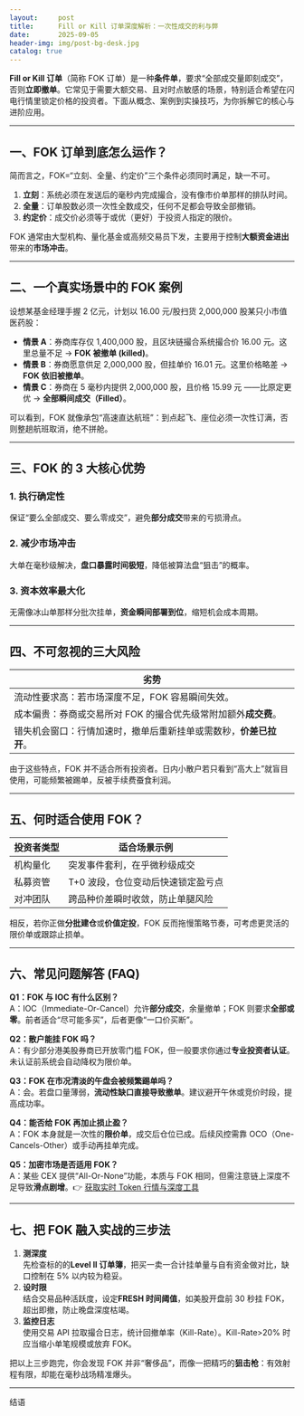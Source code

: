 ```yaml
---
layout:     post
title:      Fill or Kill 订单深度解析：一次性成交的利与弊
date:       2025-09-05
header-img: img/post-bg-desk.jpg
catalog: true
---
```


**Fill or Kill 订单**（简称 FOK 订单）是一种**条件单**，要求“全部成交量即刻成交”，否则**立即撤单**。它常见于需要大额交易、且对时点敏感的场景，特别适合希望在闪电行情里锁定价格的投资者。下面从概念、案例到实操技巧，为你拆解它的核心与进阶应用。

---

## 一、FOK 订单到底怎么运作？

简而言之，FOK=“立刻、全量、约定价”三个条件必须同时满足，缺一不可。

1. **立刻**：系统必须在发送后的毫秒内完成撮合，没有像市价单那样的排队时间。
2. **全量**：订单股数必须一次性全数成交，任何不足都会导致全部撤销。
3. **约定价**：成交价必须等于或优（更好）于投资人指定的限价。

FOK 通常由大型机构、量化基金或高频交易员下发，主要用于控制**大额资金进出**带来的**市场冲击**。

---

## 二、一个真实场景中的 FOK 案例

设想某基金经理手握 2 亿元，计划以 16.00 元/股扫货 2,000,000 股某只小市值医药股：

*   **情景 A**：券商库存仅 1,400,000 股，且区块链撮合系统撮合价 16.00 元。这里总量不足 → **FOK 被撤单 (killed)**。
*   **情景 B**：券商愿意供足 2,000,000 股，但挂单价 16.01 元。这里价格略差 → **FOK 依旧被撤单**。
*   **情景 C**：券商在 5 毫秒内提供 2,000,000 股，且价格 15.99 元 ——比原定更优 → **全部瞬间成交（Filled）**。

可以看到，FOK 就像承包“高速直达航班”：到点起飞、座位必须一次性订满，否则整趟航班取消，绝不拼舱。

---

## 三、FOK 的 3 大核心优势

### 1. 执行确定性  
保证“要么全部成交、要么零成交”，避免**部分成交**带来的亏损滑点。

### 2. 减少市场冲击  
大单在毫秒级解决，**盘口暴露时间极短**，降低被算法盘“狙击”的概率。

### 3. 资本效率最大化  
无需像冰山单那样分批次挂单，**资金瞬间部署到位**，缩短机会成本周期。

---

## 四、不可忽视的三大风险

| 劣势  
|-----------------------  
| 流动性要求高：若市场深度不足，FOK 容易瞬间失效。  
| 成本偏贵：券商或交易所对 FOK 的撮合优先级常附加额外**成交费**。  
| 错失机会窗口：行情加速时，撤单后重新挂单或需数秒，**价差已拉开**。

由于这些特点，FOK 并不适合所有投资者。日内小散户若只看到“高大上”就盲目使用，可能频繁被踢单，反被手续费蚕食利润。

---

## 五、何时适合使用 FOK？

| 投资者类型 | 适合场景示例 |
|------------|-------------|
| 机构量化 | 突发事件套利，在乎微秒级成交 |
| 私募资管 | T+0 波段，仓位变动后快速锁定盈亏点 |
| 对冲团队 | 跨品种价差瞬时收敛，防止单腿风险 |

相反，若你正做**分批建仓**或**价值定投**，FOK 反而拖慢策略节奏，可考虑更灵活的限价单或跟踪止损单。

---

## 六、常见问题解答 (FAQ)

**Q1：FOK 与 IOC 有什么区别？**  
A：IOC（Immediate-Or-Cancel）允许**部分成交**，余量撤单；FOK 则要求**全部或零**。前者适合“尽可能多买”，后者更像“一口价买断”。

**Q2：散户能挂 FOK 吗？**  
A：有少部分港美股券商已开放零门槛 FOK，但一般要求你通过**专业投资者认证**。未认证前系统会自动降权为限价单。

**Q3：FOK 在市况清淡的午盘会被频繁踢单吗？**  
A：会。若盘口量薄弱，**流动性缺口直接导致撤单**。建议避开午休或竞价时段，提高成功率。

**Q4：能否给 FOK 再加止损止盈？**  
A：FOK 本身就是一次性的**限价单**，成交后仓位已成。后续风控需靠 OCO（One-Cancels-Other）或手动再挂单完成。

**Q5：加密市场是否适用 FOK？**  
A：某些 CEX 提供“All-Or-None”功能，本质与 FOK 相同，但需注意链上深度不足导致**滑点剧增**。👉 [获取实时 Token 行情与深度工具](https://okxdog.com/)

---

## 七、把 FOK 融入实战的三步法

1. **测深度**  
   先检查标的的**Level II 订单簿**，把买一卖一合计挂单量与自有资金做对比，缺口控制在 5% 以内较为稳妥。
2. **设时限**  
   结合交易品种活跃度，设定**FRESH 时间阈值**，如美股开盘前 30 秒挂 FOK，超出即撤，防止晚盘深度枯竭。
3. **监控日志**  
   使用交易 API 拉取撮合日志，统计回撤单率（Kill-Rate）。Kill-Rate>20% 时应当缩小单笔规模或放弃 FOK。

把以上三步跑完，你会发现 FOK 并非“奢侈品”，而像一把精巧的**狙击枪**：有效射程有限，却能在毫秒战场精准爆头。

---

结语